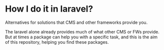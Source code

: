 # How I do it in laravel?

Alternatives for solutions that CMS and other frameworks provide you.

The laravel alone already provides much of what other CMS or FWs provide. But at times a package can help you with a specific task, and this is the aim of this repository, helping you find these packages.
